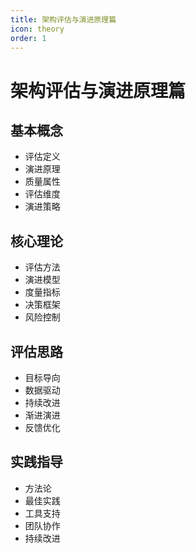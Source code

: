 ```yaml
---
title: 架构评估与演进原理篇
icon: theory
order: 1
---
```


# 架构评估与演进原理篇

## 基本概念
- 评估定义
- 演进原理
- 质量属性
- 评估维度
- 演进策略

## 核心理论
- 评估方法
- 演进模型
- 度量指标
- 决策框架
- 风险控制

## 评估思路
- 目标导向
- 数据驱动
- 持续改进
- 渐进演进
- 反馈优化

## 实践指导
- 方法论
- 最佳实践
- 工具支持
- 团队协作
- 持续改进
